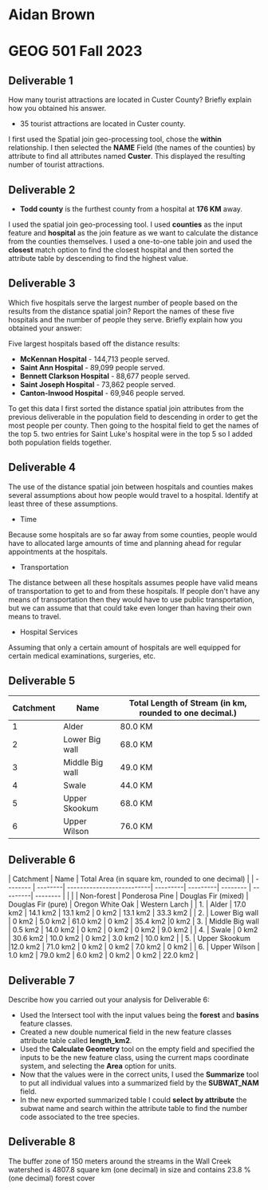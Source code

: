 
# Aidan Brown
# GEOG 501 Fall 2023


## Deliverable 1

How many tourist attractions are located in Custer County? Briefly explain how you obtained his
answer.

- 35 tourist attractions are located in Custer county.

I first used the Spatial join geo-processing tool, chose the **within** relationship. I then selected the **NAME**
Field (the names of the counties) by attribute to find all attributes named **Custer**. This displayed the resulting number of tourist attractions.


## Deliverable 2

- **Todd county** is the furthest county from a hospital at **176 KM** away.

I used the spatial join geo-processing tool. I used **counties** as the input feature and **hospital** as the join feature as we want to calculate the distance from the counties themselves. I used a one-to-one table join and used the **closest** match option to find the closest hospital and then sorted the attribute table by descending to find the highest value.

## Deliverable 3

Which five hospitals serve the largest number of people based on the results from the distance
spatial join? Report the names of these five hospitals and the number of people they serve. Briefly explain how you obtained your answer:

Five largest hospitals based off the distance results:

- **McKennan Hospital** - 144,713 people served.
- **Saint Ann Hospital** - 89,099 people served.
- **Bennett Clarkson Hospital** - 88,677 people served.
-  **Saint Joseph Hospital** - 73,862 people served.
- **Canton-Inwood Hospital** - 69,946 people served.

To get this data I first sorted the distance spatial join attributes from the previous deliverable in the population field to descending in order to get the most people per county. Then going to the hospital field to get the names of the top 5. two entries for Saint Luke's hospital were in the top 5 so I added both population fields together.


## Deliverable 4

The use of the distance spatial join between hospitals and counties makes several assumptions
about how people would travel to a hospital. Identify at least three of these assumptions.

- Time

Because some hospitals are so far away from some counties, people would have to allocated large amounts of time and planning ahead for regular appointments at the hospitals.

- Transportation

The distance between all these hospitals assumes people have valid means of transportation to get to and from these hospitals. If people don't have any means of transportation then they would have to use public transportation, but we can assume that that could take even longer than having their own means to travel.

- Hospital Services

Assuming that only a certain amount of hospitals are well equipped for certain medical examinations, surgeries, etc. 


## Deliverable 5



| Catchment | Name | Total Length of Stream (in km, rounded to one decimal.) |
| --------| ---- | ---------------| 
| 1 | Alder | 80.0 KM |
| 2 | Lower Big wall | 68.0 KM |
| 3 | Middle Big wall |49.0 KM |
| 4 | Swale | 44.0 KM |
| 5 | Upper Skookum | 68.0 KM |
| 6 | Upper Wilson |76.0 KM |


## Deliverable 6

| Catchment | Name | Total Area (in square km, rounded to one decimal) | 
| -------- | --------| --------------------------| ---------| ---------| -------- | ---------| -------- |
| | | Non-forest | Ponderosa Pine | Douglas Fir (mixed) | Douglas Fir (pure) | Oregon White Oak | Western Larch |
| 1. | Alder | 17.0 km2 | 14.1 km2 | 13.1 km2 | 0 km2 | 13.1 km2 | 33.3 km2 |
| 2. | Lower Big wall | 0 km2 | 5.0 km2 | 61.0 km2 | 0 km2 |  35.4 km2 |0 km2
| 3. | Middle Big wall | 0.5 km2 | 14.0 km2 | 0 km2 | 0 km2 | 0 km2 | 9.0 km2 |
| 4. | Swale | 0 km2 | 30.6 km2 | 10.0 km2 | 0 km2 | 3.0 km2 | 10.0 km2 | 
| 5. | Upper Skookum |12.0 km2 | 71.0 km2 | 0 km2 | 0 km2 | 7.0 km2 | 0 km2 |
| 6. | Upper Wilson | 1.0 km2 | 79.0 km2 | 6.0 km2 | 0 km2 | 0 km2 | 22.0 km2 |


## Deliverable 7

Describe how you carried out your analysis for Deliverable 6:

- Used the Intersect tool with the input values being the **forest** and **basins** feature classes.
- Created a new double numerical field in the new feature classes attribute table called **length_km2**.
- Used the **Calculate Geometry** tool on the empty field and specified the inputs to be the new feature class, using the current maps coordinate system, and selecting the **Area** option for units.
- Now that the values were in the correct units, I used the **Summarize** tool to put all individual values into a summarized field by the **SUBWAT_NAM** field.
- In the new exported summarized table I could **select by attribute** the subwat name and search within the attribute table to find the number code associated to the tree species.

## Deliverable 8

The buffer zone of 150 meters around the streams in the Wall Creek watershed is  4807.8 square km (one decimal)
in size and contains 23.8 % (one decimal) forest cover